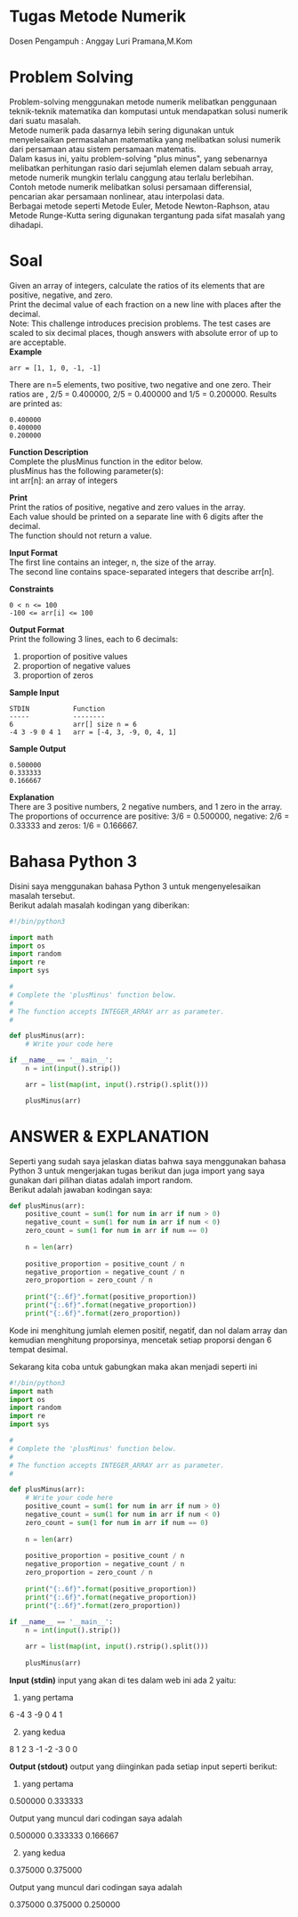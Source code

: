 # Tugas Metode Numerik
Dosen Pengampuh : Anggay Luri Pramana,M.Kom

# Problem Solving
Problem-solving menggunakan metode numerik melibatkan penggunaan teknik-teknik matematika dan komputasi untuk mendapatkan solusi numerik dari suatu masalah.<br>
Metode numerik pada dasarnya lebih sering digunakan untuk menyelesaikan permasalahan matematika yang melibatkan solusi numerik dari persamaan atau sistem persamaan matematis. <br>
Dalam kasus ini, yaitu problem-solving "plus minus", yang sebenarnya melibatkan perhitungan rasio dari sejumlah elemen dalam sebuah array, metode numerik mungkin terlalu canggung atau terlalu berlebihan.<br>
Contoh metode numerik melibatkan solusi persamaan differensial, pencarian akar persamaan nonlinear, atau interpolasi data. <br>
Berbagai metode seperti Metode Euler, Metode Newton-Raphson, atau Metode Runge-Kutta sering digunakan tergantung pada sifat masalah yang dihadapi.<br>

# Soal
Given an array of integers, calculate the ratios of its elements that are positive, negative, and zero.<br>
Print the decimal value of each fraction on a new line with  places after the decimal.<br>
Note: This challenge introduces precision problems. The test cases are scaled to six decimal places, though answers with absolute error of up to  are acceptable.<br>
**Example**

    arr = [1, 1, 0, -1, -1]

There are  n=5 elements, two positive, two negative and one zero. Their ratios are ,  2/5 = 0.400000, 2/5 = 0.400000  and 1/5 = 0.200000. Results are printed as:

    0.400000
    0.400000
    0.200000

**Function Description**<br>
Complete the plusMinus function in the editor below.<br>
plusMinus has the following parameter(s):<br>
int arr[n]: an array of integers<br>

**Print**<br>
Print the ratios of positive, negative and zero values in the array. <br>
Each value should be printed on a separate line with 6 digits after the decimal. <br>
The function should not return a value.<br>

**Input Format**<br>
The first line contains an integer, n, the size of the array.<br>
The second line contains  space-separated integers that describe arr[n].<br>

**Constraints**

    0 < n <= 100
    -100 <= arr[i] <= 100

**Output Format**<br>
Print the following 3 lines, each to 6 decimals:<br>
1. proportion of positive values<br>
2. proportion of negative values<br>
3. proportion of zeros<br>

**Sample Input**

    STDIN           Function
    -----           --------
    6               arr[] size n = 6
    -4 3 -9 0 4 1   arr = [-4, 3, -9, 0, 4, 1]

**Sample Output**

    0.500000
    0.333333
    0.166667

**Explanation**<br>
There are 3 positive numbers, 2 negative numbers, and 1 zero in the array.<br>
The proportions of occurrence are positive: 3/6 = 0.500000, negative: 2/6 = 0.33333 and zeros: 1/6 = 0.166667.

# Bahasa Python 3
Disini saya menggunakan bahasa Python 3 untuk mengenyelesaikan masalah tersebut.<br>
Berikut adalah masalah kodingan yang diberikan:
```python 
#!/bin/python3

import math
import os
import random
import re
import sys

#
# Complete the 'plusMinus' function below.
#
# The function accepts INTEGER_ARRAY arr as parameter.
#

def plusMinus(arr):
    # Write your code here

if __name__ == '__main__':
    n = int(input().strip())

    arr = list(map(int, input().rstrip().split()))

    plusMinus(arr)
```

# ANSWER & EXPLANATION
Seperti yang sudah saya jelaskan diatas bahwa saya menggunakan bahasa Python 3 untuk mengerjakan tugas berikut dan juga import yang saya gunakan dari pilihan diatas adalah import random. <br>
Berikut adalah jawaban kodingan saya:
```python 
def plusMinus(arr):
    positive_count = sum(1 for num in arr if num > 0)
    negative_count = sum(1 for num in arr if num < 0)
    zero_count = sum(1 for num in arr if num == 0)
    
    n = len(arr)
    
    positive_proportion = positive_count / n
    negative_proportion = negative_count / n
    zero_proportion = zero_count / n
    
    print("{:.6f}".format(positive_proportion))
    print("{:.6f}".format(negative_proportion))
    print("{:.6f}".format(zero_proportion))
```
Kode ini menghitung jumlah elemen positif, negatif, dan nol dalam array dan kemudian menghitung proporsinya, mencetak setiap proporsi dengan 6 tempat desimal.<br>

Sekarang kita coba untuk gabungkan maka akan menjadi seperti ini
```python 
#!/bin/python3
import math
import os
import random
import re
import sys

#
# Complete the 'plusMinus' function below.
#
# The function accepts INTEGER_ARRAY arr as parameter.
#

def plusMinus(arr):
    # Write your code here
    positive_count = sum(1 for num in arr if num > 0)
    negative_count = sum(1 for num in arr if num < 0)
    zero_count = sum(1 for num in arr if num == 0)
    
    n = len(arr)
    
    positive_proportion = positive_count / n
    negative_proportion = negative_count / n
    zero_proportion = zero_count / n
    
    print("{:.6f}".format(positive_proportion))
    print("{:.6f}".format(negative_proportion))
    print("{:.6f}".format(zero_proportion))
    
if __name__ == '__main__':
    n = int(input().strip())

    arr = list(map(int, input().rstrip().split()))
    
    plusMinus(arr)
```

**Input (stdin)**
input yang akan di tes dalam web ini ada 2 yaitu:
1. yang pertama

6
-4 3 -9 0 4 1

2. yang kedua

8
1 2 3 -1 -2 -3 0 0

**Output (stdout)**
output yang diinginkan pada setiap input seperti berikut:
1. yang pertama

0.500000
0.333333

Output yang muncul dari codingan saya adalah

0.500000
0.333333
0.166667

2. yang kedua

0.375000
0.375000

Output yang muncul dari codingan saya adalah

0.375000
0.375000
0.250000
